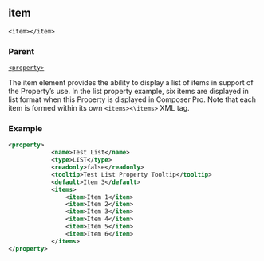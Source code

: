 ## item

`<item></item>`


### Parent

[`<property>`][1]


The item element provides the ability to display a list of items in support of the Property’s use. In the list property example, six items are displayed in list format when this Property is displayed in Composer Pro. Note that each item is formed within its own `<items><\items>` XML tag.


### Example

```xml
<property>
			<name>Test List</name>
			<type>LIST</type>
			<readonly>false</readonly>
			<tooltip>Test List Property Tooltip</tooltip>
			<default>Item 3</default>
			<items>
				<item>Item 1</item>
				<item>Item 2</item>
				<item>Item 3</item>
				<item>Item 4</item>
				<item>Item 5</item>
				<item>Item 6</item>
			</items>
</property>
```




[1]:	https://verbose-telegram-5004f902.pages.github.io/#properties-xml-property